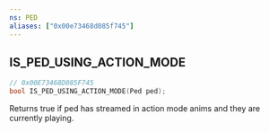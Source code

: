 ```yaml
---
ns: PED
aliases: ["0x00e73468d085f745"]
---
```

## IS_PED_USING_ACTION_MODE

```c
// 0x00E73468D085F745
bool IS_PED_USING_ACTION_MODE(Ped ped);
```

Returns true if ped has streamed in action mode anims and they are currently playing.

